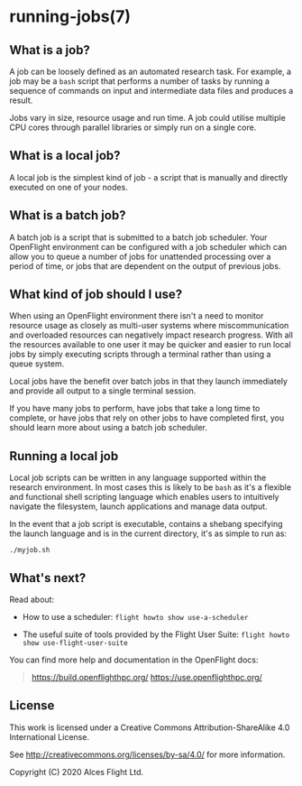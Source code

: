 # running-jobs(7)

## What is a job?

A job can be loosely defined as an automated research task. For example, a job may be a `bash` script that performs a number of tasks by running a sequence of commands on input and intermediate data files and produces a result.

Jobs vary in size, resource usage and run time. A job could utilise multiple CPU cores through parallel libraries or simply run on a single core.

## What is a local job?

A local job is the simplest kind of job - a script that is manually and directly executed on one of your nodes.

## What is a batch job?

A batch job is a script that is submitted to a batch job scheduler. Your OpenFlight environment can be configured with a job scheduler which can allow you to queue a number of jobs for unattended processing over a period of time, or jobs that are dependent on the output of previous jobs.

## What kind of job should I use?

When using an OpenFlight environment there isn't a need to monitor resource usage as closely as multi-user systems where miscommunication and overloaded resources can negatively impact research progress. With all the resources available to one user it may be quicker and easier to run local jobs by simply executing scripts through a terminal rather than using a queue system.

Local jobs have the benefit over batch jobs in that they launch immediately and provide all output to a single terminal session.

If you have many jobs to perform, have jobs that take a long time to complete, or have jobs that rely on other jobs to have completed first, you should learn more about using a batch job scheduler.

## Running a local job

Local job scripts can be written in any language supported within the research environment. In most cases this is likely to be `bash` as it's a flexible and functional shell scripting language which enables users to intuitively navigate the filesystem, launch applications and manage data output.

In the event that a job script is executable, contains a shebang specifying the launch language and is in the current directory, it's as simple to run as:

```
./myjob.sh
```

## What's next?

Read about:

 * How to use a scheduler:
    `flight howto show use-a-scheduler`

* The useful suite of tools provided by the Flight User Suite:
    `flight howto show use-flight-user-suite`

You can find more help and documentation in the OpenFlight docs:

> <https://build.openflighthpc.org/>
> <https://use.openflighthpc.org/>

## License

This work is licensed under a Creative Commons Attribution-ShareAlike
4.0 International License.

See <http://creativecommons.org/licenses/by-sa/4.0/> for more
information.

Copyright (C) 2020 Alces Flight Ltd.
